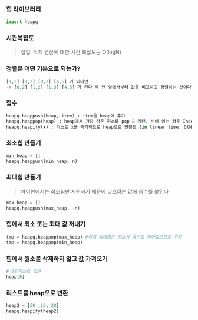 ### 힙 라이브러리
```python
import heapq
```

### 시간복잡도
> 삽입, 삭제 연산에 대한 시간 복잡도는 O(logN)

### 정렬은 어떤 기분으로 되는가?
```python
[1,3] [1,2] [0,2] [4,5] 가 있다면
-> [0,2] [1,2] [1,3] [4,5] 가 된다 즉 맨 앞에서부터 값을 비교하고 정렬하는 것이다 맨 앞에 값이 같다면 그 다음 값을 비교
```

### 함수
```python
heapq.heappush(heap, item) : item을 heap에 추가
heapq.heappop(heap) : heap에서 가장 작은 원소를 pop & 리턴. 비어 있는 경우 IndexError가 호출됨. 
heapq.heapify(x) : 리스트 x를 즉각적으로 heap으로 변환함 (in linear time, O(N) )
```

### 최소힙 만들기
```python
min_heap = []
heapq.heappush(min_heap, n)
```

### 최대힙 만들기
> 파이썬에서는 최소힙만 지원하기 때문에 넣으려는 값에 음수를 붙인다
```python
max_heap = []
heapq.heappush(max_heap, -n)
```

### 힙에서 최소 또는 최대 값 꺼내기
```python
tmp = heapq.heappop(max_heap) #이때 최대힙은 원소가 음수로 되어있으므로 주의
tmp = heapq.heappop(min_heap)
```

### 힘에서 원소를 삭제하지 않고 값 가져오기
```python
# 0인덱스로 접근
heap[0]
```

### 리스트를 heap으로 변환
```python
heap2 = [50 ,10, 20]
heapq.heapify(heap2)
```